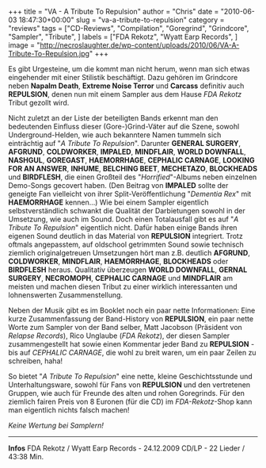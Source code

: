 +++
title = "VA - A Tribute To Repulsion"
author = "Chris"
date = "2010-06-03 18:47:30+00:00"
slug = "va-a-tribute-to-repulsion"
category = "reviews"
tags = ["CD-Reviews", "Compilation", "Goregrind", "Grindcore", "Sampler", "Tribute", ]
labels = ["FDA Rekotz", "Wyatt Earp Records", ]
image = "http://necroslaughter.de/wp-content/uploads/2010/06/VA-A-Tribute-To-Repulsion.jpg"
+++

Es gibt Urgesteine, um die kommt man nicht herum, wenn man sich etwas eingehender mit einer Stilistik beschäftigt. Dazu gehören im Grindcore neben **Napalm Death**, **Extreme Noise Terror** und **Carcass** definitiv auch **REPULSION**, denen nun mit einem Sampler aus dem Hause _FDA Rekotz_ Tribut gezollt wird.

Nicht zuletzt an der Liste der beteiligten Bands erkennt man den bedeutenden Einfluss dieser (Gore-)Grind-Väter auf die Szene, sowohl Underground-Helden, wie auch bekanntere Namen tummeln sich einträchtig auf "_A Tribute To Repulsion_". Darunter **GENERAL SURGERY**, **AFGRUND**, **COLDWORKER**, **IMPALED**, **MINDFLAIR**, **WORLD DOWNFALL**, **NASHGUL**, **GOREGAST**, **HAEMORRHAGE**, **CEPHALIC CARNAGE**, **LOOKING FOR AN ANSWER**, **INHUME**, **BELCHING BEET**, **MECHETAZO**, **BLOCKHEADS** und **BIRDFLESH**, die einen Großteil des "_Horrified_"-Albums neben einzelnen Demo-Songs gecovert haben. (Den Beitrag von **IMPALED** sollte der geneigte Fan vielleicht von ihrer Split-Veröffentlichung "_Dementia Rex_" mit **HAEMORRHAGE** kennen...)
Wie bei einem Sampler eigentlich selbstverständlich schwankt die Qualität der Darbietungen sowohl in der Umsetzung, wie auch im Sound. Doch einen Totalausfall gibt es auf "_A Tribute To Repulsion_" eigentlich nicht. Dafür haben einige Bands ihren eigenen Sound deutlich in das Material von **REPULSION** integriert. Trotz oftmals angepasstem, auf oldschool getrimmten Sound sowie technisch ziemlich originalgetreuen Umsetzungen hört man z.B. deutlich **AFGRUND**, **COLDWORKER**, **MINDFLAIR**, **HAEMORRHAGE**, **BLOCKHEADS** oder **BIRDFLESH** heraus.
Qualitativ überzeugen **WORLD DOWNFALL**, **GERNAL SURGERY**, **NECROMOPH**, **CEPHALIC CARNAGE** und **MINDFLAIR** am meisten und machen diesen Tribut zu einer wirklich interessanten und lohnenswerten Zusammenstellung.

Neben der Musik gibt es im Booklet noch ein paar nette Informationen: Eine kurze Zusammenfassung der Band-History von **REPULSION**, ein paar nette Worte zum Sampler von der Band selber, Matt Jacobson (Präsident von _Relapse Records_), Rico Unglaube (_FDA Rekotz_), der diesen Sampler zusammengestellt hat sowie einen Kommentar jeder Band zu **REPULSION** - bis auf _CEPHALIC CARNAGE_, die wohl zu breit waren, um ein paar Zeilen zu schreiben, haha!

So bietet "_A Tribute To Repulsion_" eine nette, kleine Geschichtsstunde und Unterhaltungsware, sowohl für Fans von **REPULSION** und den vertretenen Gruppen, wie auch für Freunde des alten und rohen Goregrinds. Für den ziemlich fairen Preis von 8 Euronen (für die CD) im _FDA-Rekotz_-Shop kann man eigentlich nichts falsch machen!

_Keine Wertung bei Samplern!_



---
**Infos**
FDA Rekotz / Wyatt Earp Records - 24.12.2009
CD/LP - 22 Lieder / 43:38 Min.
